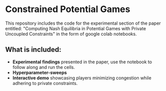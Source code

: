 # Constrained Potential Games 

This repository includes the code for the experimental section of the paper entitled: "Computing Nash Equilibria in Potential Games with Private
Uncoupled Constraints" in the form of google colab notebooks.

## What is included:

* **Experimental findings** presented in the paper, use the notebook to follow along and run the cells.
* **Hyperparameter-sweeps**
* **Interactive demo** showcasing players minimizing congestion while adhering to private constraints.
